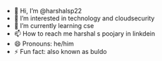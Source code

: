 - 👋 Hi, I’m @harshalsp22
- 👀 I’m interested in technology and cloudsecurity
- 🌱 I’m currently learning cse
- 📫 How to reach me harshal s poojary in linkdein
- 😄 Pronouns: he/him
- ⚡ Fun fact: also known as buldo

<!---
harshalsp22/harshalsp22 is a ✨ special ✨ repository because its `README.md` (this file) appears on your GitHub profile.
You can click the Preview link to take a look at your changes.
--->
